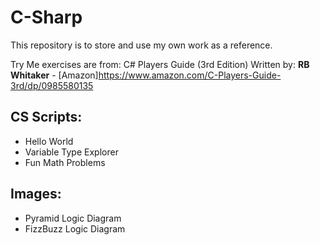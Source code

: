 # C-Sharp

This repository is to store and use my own work as a reference.

Try Me exercises are from:
C# Players Guide (3rd Edition)
Written by: **RB Whitaker** - [Amazon]https://www.amazon.com/C-Players-Guide-3rd/dp/0985580135

## CS Scripts:

* Hello World
* Variable Type Explorer
* Fun Math Problems

## Images:

* Pyramid Logic Diagram
* FizzBuzz Logic Diagram